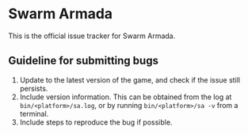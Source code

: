 # Swarm Armada

This is the official issue tracker for Swarm Armada.

## Guideline for submitting bugs

1. Update to the latest version of the game, and check if the issue still persists.
1. Include version information.
   This can be obtained from the log at `bin/<platform>/sa.log`, or by running `bin/<platform>/sa -v` from a terminal.
1. Include steps to reproduce the bug if possible.
